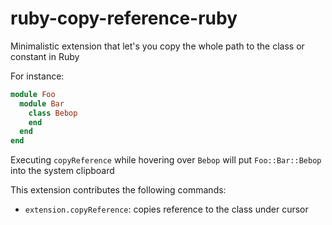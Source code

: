 # ruby-copy-reference-ruby

Minimalistic extension that let's you copy the whole path to the class or constant in Ruby

For instance:
```ruby
module Foo
  module Bar
    class Bebop
    end
  end
end
```
Executing `copyReference` while hovering over `Bebop` will put `Foo::Bar::Bebop` into the system clipboard


This extension contributes the following commands:

* `extension.copyReference`: copies reference to the class under cursor
